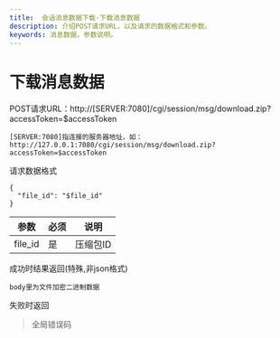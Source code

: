 ```yaml
---
title:  会话消息数据下载-下载消息数据
description: 介绍POST请求URL，以及请求的数据格式和参数。
keywords: 消息数据，参数说明。
---
```


# 下载消息数据

POST请求URL：http://[SERVER:7080]/cgi/session/msg/download.zip?accessToken=$accessToken

```
[SERVER:7080]指连接的服务器地址，如：http://127.0.0.1:7080/cgi/session/msg/download.zip?accessToken=$accessToken
```

请求数据格式

```
{
  "file_id": "$file_id"
}
```

| 参数    | 必须 | 说明     |
| ------- | ---- | -------- |
| file_id | 是   | 压缩包ID |

成功时结果返回(特殊,非json格式)

```
body里为文件加密二进制数据
```

失败时返回

> 全局错误码